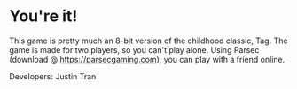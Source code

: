 # You're it!

This game is pretty much an 8-bit version of the childhood classic, Tag. The game is made for two players, so you can't play alone. Using Parsec (download @ https://parsecgaming.com), you can play with a friend online.



Developers:
Justin Tran
